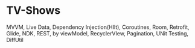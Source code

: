# TV-Shows
MVVM, Live Data, Dependency Injection(HIlt), Coroutines, Room, Retrofit, Glide, NDK, REST, by viewModel, RecyclerVIew, Pagination, UNit Testing, DiffUtil
